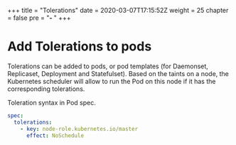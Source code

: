 +++
title = "Tolerations"
date = 2020-03-07T17:15:52Z
weight = 25
chapter = false
pre = "<b>- </b>"
+++

# Add Tolerations to pods

Tolerations can be added to pods, or pod templates (for Daemonset, Replicaset, Deployment and Statefulset).
Based on the taints on a node, the Kubernetes scheduler will allow to run the Pod on this node if it has the corresponding tolerations.

Toleration syntax in Pod spec.

```yaml
spec:
  tolerations:
    - key: node-role.kubernetes.io/master
      effect: NoSchedule
```